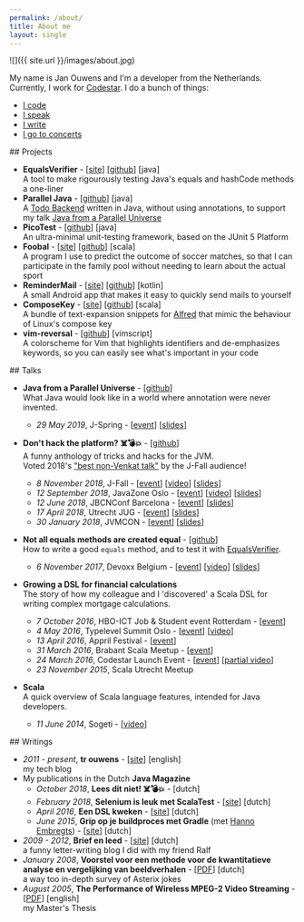 ```yaml
---
permalink: /about/
title: About me
layout: single
---
```

![]({{ site.url }}/images/about.jpg)

My name is Jan Ouwens and I'm a developer from the Netherlands. Currently, I work for [Codestar](http://www.codestar.nl). I do a bunch of things:

* [I code](#projects)
* [I speak](#talks)
* [I write](#writings)
* [I go to concerts](http://jqno.nl/concerts)


<a name="projects"/>
## Projects

* **EqualsVerifier** - [[site](http://jqno.nl/equalsverifier)] [[github](https://github.com/jqno/equalsverifier)] [java]<br>
  A tool to make rigourously testing Java's equals and hashCode methods a one-liner
* **Parallel Java** - [[github](https://github.com/jqno/paralleljava/)] [java]<br>
  A [Todo Backend](https://www.todobackend.com/) written in Java, without using annotations, to support my talk [Java from a Parallel Universe](https://jqno.nl/talks/paralleljava/)
* **PicoTest** - [[github](https://github.com/jqno/picotest)] [java]<br>
  An ultra-minimal unit-testing framework, based on the JUnit 5 Platform
* **Foobal** - [[site](https://jqno.nl/tags-detail/#foobal)] [[github](https://github.com/jqno/foobal)] [scala]<br>
  A program I use to predict the outcome of soccer matches, so that I can participate in the family pool without needing to learn about the actual sport
* **ReminderMail** - [[site](https://jqno.nl/remindermail)] [[github](https://github.com/jqno/remindermail)] [kotlin]<br>
  A small Android app that makes it easy to quickly send mails to yourself
* **ComposeKey** - [[site](https://jqno.nl/ComposeKey.alfredsnippets/)] [[github](https://github.com/jqno/ComposeKey.alfredsnippets)] [scala]<br>
  A bundle of text-expansion snippets for [Alfred](https://www.alfredapp.com/) that mimic the behaviour of Linux's compose key
* **vim-reversal** - [[github](https://github.com/jqno/vim-reversal)] [vimscript]<br>
  A colorscheme for Vim that highlights identifiers and de-emphasizes keywords, so you can easily see what's important in your code


<a name="talks"/>
## Talks

* **Java from a Parallel Universe** - [[github](https://jqno.nl/talks/paralleljava)]<br>
  What Java would look like in a world where annotation were never invented.
  * _29 May 2019_, J-Spring - [[event](https://jspring.nl/sessions/java-from-a-parallel-universe/)] [[slides](https://jqno.nl/talks/paralleljava/2019-jspring)]

* **Don't hack the platform? ☠️💣💥** - [[github](https://github.com/jqno/dont-hack-the-platform-talk/)]<br>
  A funny anthology of tricks and hacks for the JVM.<br>Voted 2018's ["best non-Venkat talk"](https://nljug.org/nieuws/j-fall-2018-the-top-10-sessions/) by the J-Fall audience!
  * _8 November 2018_, J-Fall - [[event](https://jfall.nl/sessions/dont-hack-the-jvm/)] [[video](https://www.youtube.com/watch?v=3750lsxn8m8)] [[slides](http://jqno.nl/dont-hack-the-platform-talk/2018-11-08-jfall/)]
  * _12 September 2018_, JavaZone Oslo - [[event](https://2018.javazone.no/)] [[video](https://vimeo.com/289655964)] [[slides](http://jqno.nl/dont-hack-the-platform-talk/2018-09-12-javazone/)]
  * _12 June 2018_, JBCNConf Barcelona - [[event](http://www.jbcnconf.com/2018/infoSpeaker.html?ref=SmFuT3V3ZW5zamFuLm91d2Vuc0BnbWFpbC5jb20=)] [[slides](http://jqno.nl/dont-hack-the-platform-talk/2018-06-12-jbcnconf/)]
  * _17 April 2018_, Utrecht JUG - [[event](https://www.meetup.com/Utrecht-Java-User-Group/events/247737886/)] [[slides](http://jqno.nl/dont-hack-the-platform-talk/2018-04-14-utrecht-jug/)]
  * _30 January 2018_, JVMCON - [[event](https://jvmcon.com)] [[slides](http://jqno.nl/dont-hack-the-platform-talk/2018-01-30-jvmcon/)]

* **Not all equals methods are created equal** - [[github](https://github.com/jqno/equalsverifier-talk)]<br>
  How to write a good `equals` method, and to test it with [EqualsVerifier](http://jqno.nl/equalsverifier).
  * _6 November 2017_, Devoxx Belgium - [[event](https://devoxx.be/2017/)] [[video](https://www.youtube.com/watch?v=pNJ_O10XaoM)] [[slides](https://github.com/jqno/equalsverifier-talk/tree/2017-11-06-devoxx)]

* **Growing a DSL for financial calculations**<br>
  The story of how my colleague and I 'discovered' a Scala DSL for writing complex mortgage calculations.
  * _7 October 2016_, HBO-ICT Job & Student event Rotterdam - [[event](http://www.hboictjobevent.nl/)]
  * _4 May 2016_, Typelevel Summit Oslo - [[event](https://typelevel.org/event/2016-05-summit-oslo/)] [[video](https://www.youtube.com/watch?v=w37mp3mbylw)]
  * _13 April 2016_, Appril Festival - [[event](http://appril.nl/)]
  * _31 March 2016_, Brabant Scala Meetup - [[event](https://www.meetup.com/brabant-scala/events/228851052/?eventId=228851052)]
  * _24 March 2016_, Codestar Launch Event - [[event](https://www.codestar.nl/#team/launchevent)] [[partial video](https://www.youtube.com/watch?v=gmCQS72yFTg)]
  * _23 November 2015_, Scala Utrecht Meetup

* **Scala**<br>
  A quick overview of Scala language features, intended for Java developers.
  * _11 June 2014_, Sogeti - [[video](https://www.youtube.com/watch?v=uksqLVk3l6M)]


<a name="writings"/>
## Writings

* _2011 - present_, **tr ouwens** - [[site](http://jqno.nl)] [english]<br>
  my tech blog
* My publications in the Dutch **Java Magazine**
  * _October 2018_, **Lees dit niet! ☠️💣💥** - [dutch]
  * _February 2018_, **Selenium is leuk met ScalaTest** - [[site](https://nljug.org/java-magazine/selenium-is-leuk-met-scalatest/)] [dutch]
  * _April 2016_, **Een DSL kweken** - [[site](https://nljug.org/java-magazine/een-dsl-kweken/)] [dutch]
  * _June 2015_, **Grip op je buildproces met Gradle** (met [Hanno Embregts](https://twitter.com/hannotify)) - [[site](https://nljug.org/java-magazine/grip-op-je-buildproces-met-gradle/)] [dutch]
* _2009 - 2012_, **Brief en leed** - [[site](http://jqno.nl/briefenleed)] [dutch]<br>
  a funny letter-writing blog I did with my friend Ralf
* _January 2008_, **Voorstel voor een methode voor de kwantitatieve analyse en vergelijking van beeldverhalen** - [[PDF](https://www.dropbox.com/s/gdswss6fkm3hbv7/paper.pdf)] [dutch]<br>
  a way too in-depth survey of Asterix jokes
* _August 2005_, **The Performance of Wireless MPEG-2 Video Streaming** - [[PDF](https://www.dropbox.com/s/idenxmsvblck2zd/thesis.pdf)] [english]<br>
  my Master's Thesis

